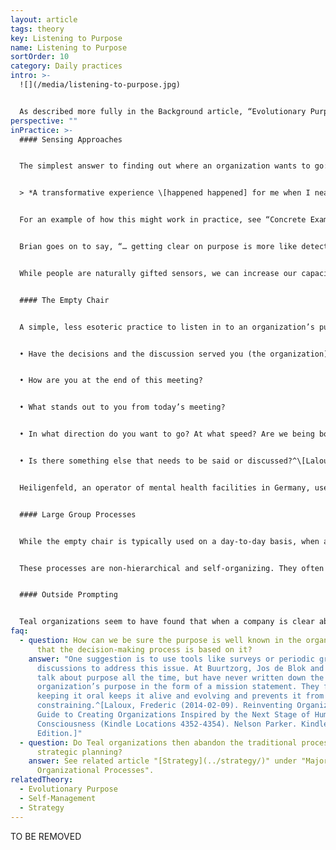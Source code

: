 ```yaml
---
layout: article
tags: theory
key: Listening to Purpose
name: Listening to Purpose
sortOrder: 10
category: Daily practices
intro: >-
  ![](/media/listening-to-purpose.jpg)


  As described more fully in the Background article, “Evolutionary Purpose”, one of the defining characteristics of Teal organizations is how decision-making and actions are driven by a desire to fulfill the organization’s purpose, a purpose which evolves over time and which is distinct from maximizing profits or beating the competition. If we accept that an organization has its own energy, its own sense of direction, and that its members’ roles are to align with rather than dictate that direction, the question becomes, “How do we find out where it wants to go?” As a result, a critical organizational process in Teal organizations is what is often referred to as “Listening to Purpose.”
perspective: ""
inPractice: >-
  #### Sensing Approaches


  The simplest answer to finding out where an organization wants to go: do nothing special. Let self-management work its magic. There is a word that often comes up with Teal pioneers: sensing. We are all natural sensors; we are gifted to notice when something isn’t working as well as it could or when a new opportunity opens up. With self-management, everybody can be a sensor and initiate changes— just as in a living organism every cell senses its environment and can alert the organism to needed change. We cannot stop sensing. Sensing happens everywhere, all the time, but in traditional organizations, the information often gets filtered out. Only the signals sensed at the top are acted upon, but unfortunately these signals are often distorted and far removed from reality on the ground. Holacracy’s Brian Robertson uses a powerful analogy to talk about organizations filtering people’s ability to sense their environment:


  > *A transformative experience \[happened happened] for me when I nearly crashed an airplane. I was a student pilot, and shortly into a solo flight my “Low Voltage” light came on. Every other instrument was telling me “all is well,” so I ignored it, just like we do in organizational life all the time, when one lone “instrument” (a human) senses something that no one else does. Ignoring a key instrument proved to be a very bad decision when flying an airplane and helped catalyze my search for organizational approaches that didn’t suffer from the same blindness— how can an organization fully harness each of us \[as as] human instruments, without “outvoting the low-voltage light”?*^\[Laloux, Frederic (2014-02-09) Reinventing Organizations: A Guide to Creating Organizations Inspired by the Next Stage of Human Consciousness (Kindle Locations 4383-4394). Nelson Parker. Kindle Edition.]


  For an example of how this might work in practice, see “Concrete Examples for Inspiration - Buurtzorg” below.


  Brian goes on to say, “… getting clear on purpose is more like detective work than like creative work. What you are looking for is already there, waiting to be found— it is no more a decision than your child’s purpose is. Simply ask yourself: “On the basis of our current context and the resources, talents, and capacities at our disposal, the products or services we offer, the history of the company and its market space, and so on, what’s the deepest potential it can help create or manifest in the world? Why does the world need it?”^\[Robertson, Brian J. (2015-06-02). Holacracy: The New Management System for a Rapidly Changing World (Kindle Locations 482-485). Henry Holt and Co.. Kindle Edition.]


  While people are naturally gifted sensors, we can increase our capacity to sense with practice. Meditative or spiritual practices, in particular, can help us distance ourselves from self-centered needs and tap into broader sources of wisdom.^\[Laloux, Frederic (2014-02-09). Reinventing Organizations: A Guide to Creating Organizations Inspired by the Next Stage of Human Consciousness (Kindle Locations 4411-4413). Nelson Parker. Kindle Edition.] For an example of how this might work in practice, see “Concrete Examples for Inspiration - Sounds True” below.


  #### The Empty Chair


  A simple, less esoteric practice to listen in to an organization’s purpose consists of allocating an empty chair at any meeting to represent the organization and its evolutionary purpose. Anybody participating in the meeting can, at any time, change seats, to listen to and become the voice of the organization. The empty chair can be used explicitly or as a guiding voice in our heads. Here are some questions one might tune into while sitting in that chair:


  • Have the decisions and the discussion served you (the organization) well?


  • How are you at the end of this meeting?


  • What stands out to you from today’s meeting?


  • In what direction do you want to go? At what speed? Are we being bold enough? Too bold?


  • Is there something else that needs to be said or discussed?^\[Laloux, Frederic (2014-02-09). Reinventing Organizations: A Guide to Creating Organizations Inspired by the Next Stage of Human Consciousness (Kindle Locations 4432-4437). Nelson Parker. Kindle Edition.]


  Heiligenfeld, an operator of mental health facilities in Germany, uses a practice with a similar effect. As part of every meeting, someone is asked to volunteer to take possession of a pair of tingsha bells, two small hand cymbals that can make a beautiful, crystal-like sound. Whenever the person feels that ground rules are not being respected, or that the meeting is serving egos more than purpose, she can make the cymbals sing. The rule is that no one can speak until the last sound of the cymbal has died out— which takes a surprisingly long time. During the silence, participants are to reflect on the question: “Am I in service to the topic we are discussing and to the organization?” Colleagues are now so used to this practice that simply reaching out to the cymbals is all it takes to get a meeting back on track.^\[Laloux, Frederic (2014-02-09). Reinventing Organizations: A Guide to Creating Organizations Inspired by the Next Stage of Human Consciousness (Kindle Locations 3595-3602). Nelson Parker. Kindle Edition.]


  #### Large Group Processes


  While the empty chair is typically used on a day-to-day basis, when an organization faces a major inflection point, there are a number of more elaborate processes that can help large groups of people to listen in jointly to their organization’s purpose and sense of direction. These processes include Otto Scharmer’s “Theory U,” David Cooperrider’s “Appreciative Inquiry,” Marvin Weisbord and Sandra Janoff’s “Future Search,” “World Café,” "Liberating Structures" and Harrison Owen’s “Open Space.”


  These processes are non-hierarchical and self-organizing. They often bring the “whole system” into the room: all colleagues of an organization, whether a few dozen, hundreds, or thousands, come together for a working session of one or several days. Clients, partners, and suppliers can be invited to join, to add their perspective to the inquiry. Each of these processes comes with its particular format, but they have one thing in common: they achieve the unlikely feat of giving everybody a voice (even when thousands of people are involved), while at the same time channeling these voices toward a valuable collective outcome.^\[Laloux, Frederic (2014-02-09). Reinventing Organizations: A Guide to Creating Organizations Inspired by the Next Stage of Human Consciousness (Kindle Locations 4445-4454). Nelson Parker. Kindle Edition.]


  #### Outside Prompting


  Teal organizations seem to have found that when a company is clear about its purpose, the outside world comes knocking at its door with opportunities. Sometimes it feels as if it isn’t only people inside the organization sensing where it wants to go, but people from the outside, too. At Buurtzorg for example, by now, people from all sorts of backgrounds get in touch with Jos de Blok and others in the organization to explore ideas that could shape where Buurtzorg might go next. De Blok and his colleagues accept these meetings and listen with open minds. When the discussion seems promising, they set up experiments and see what happens. There are no committees, no stage-gate processes, no set budgets. It really is that simple: discussions take place and things evolve from there. The feeling is that what is meant to happen will happen.^\[Laloux, Frederic (2014-02-09). Reinventing Organizations: A Guide to Creating Organizations Inspired by the Next Stage of Human Consciousness (Kindle Locations 4470-4478). Nelson Parker. Kindle Edition.]
faq:
  - question: How can we be sure the purpose is well known in the organization and
      that the decision-making process is based on it?
    answer: "One suggestion is to use tools like surveys or periodic group
      discussions to address this issue. At Buurtzorg, Jos de Blok and others
      talk about purpose all the time, but have never written down the
      organization’s purpose in the form of a mission statement. They find that
      keeping it oral keeps it alive and evolving and prevents it from becoming
      constraining.^[Laloux, Frederic (2014-02-09). Reinventing Organizations: A
      Guide to Creating Organizations Inspired by the Next Stage of Human
      Consciousness (Kindle Locations 4352-4354). Nelson Parker. Kindle
      Edition.]"
  - question: Do Teal organizations then abandon the traditional process of
      strategic planning?
    answer: See related article "[Strategy](../strategy/)" under "Major
      Organizational Processes".
relatedTheory:
  - Evolutionary Purpose
  - Self-Management
  - Strategy
---
```

TO BE REMOVED